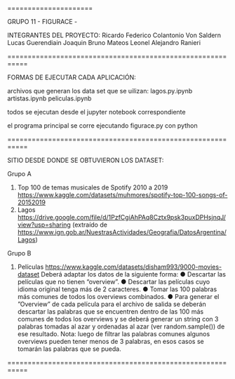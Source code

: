 
=====================

GRUPO 11 - FIGURACE -

INTEGRANTES DEL PROYECTO:
  Ricardo Federico Colantonio Von Saldern
  Lucas Guerendiain
  Joaquin Bruno Mateos 
  Leonel Alejandro Ranieri

===========================================================

FORMAS DE EJECUTAR CADA APLICACIÓN: 

archivos que generan los data set que se uilizan:
lagos.py.ipynb
artistas.ipynb
peliculas.ipynb

todos se ejecutan desde el jupyter notebook correspondiente

el programa principal se corre ejecutando figurace.py con python

===========================================================

SITIO DESDE DONDE SE OBTUVIERON LOS DATASET:

Grupo A
1) Top 100 de temas musicales de Spotify 2010 a 2019
https://www.kaggle.com/datasets/muhmores/spotify-top-100-songs-of-20152019
3) Lagos
https://drive.google.com/file/d/1PzfCgiAhPAq8Cztx9psk3puxDPHsjnqJ/view?usp=sharing
(extraído de https://www.ign.gob.ar/NuestrasActividades/Geografia/DatosArgentina/Lagos)

Grupo B
1) Películas
https://www.kaggle.com/datasets/disham993/9000-movies-dataset
Deberá adaptar los datos de la siguiente forma:
● Descartar las películas que no tienen “overview”.
● Descartar las películas cuyo idioma original tenga más de 2 caracteres.
● Tomar las 100 palabras más comunes de todos los overviews combinados.
● Para generar el ”Overview” de cada película para el archivo de salida se deberán
descartar las palabras que se encuentren dentro de las 100 más comunes de todos los
overviews y se deberá generar un string con 3 palabras tomadas al azar y ordenadas al
azar (ver random.sample()) de ese resultado. Nota: luego de filtrar las palabras
comunes algunos overviews pueden tener menos de 3 palabras, en esos casos se
tomarán las palabras que se pueda.

===========================================================

